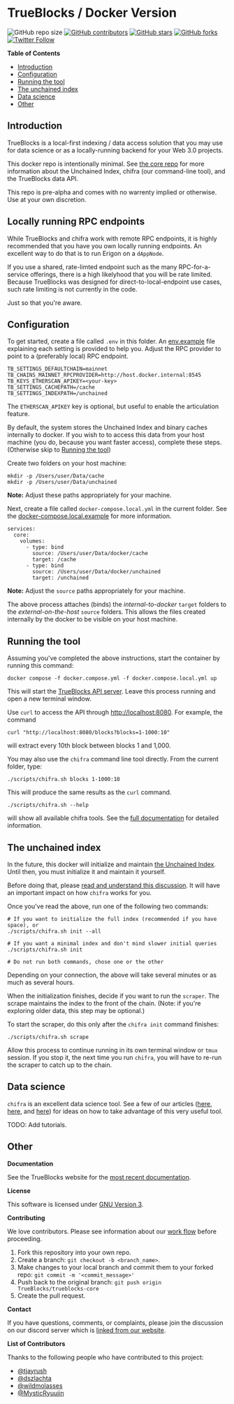 <!-- markdownlint-disable MD033 MD036 MD041 MD003 MD022 MD024 -->
<h1>TrueBlocks / Docker Version</h1>

![GitHub repo size](https://img.shields.io/github/repo-size/TrueBlocks/trueblocks-docker)
[![GitHub contributors](https://img.shields.io/github/contributors/TrueBlocks/trueblocks-docker)](https://github.com/TrueBlocks/trueblocks-docker/contributors)
[![GitHub stars](https://img.shields.io/github/stars/TrueBlocks/trueblocks-docker?style%3Dsocial)](https://github.com/TrueBlocks/trueblocks-docker/stargazers)
[![GitHub forks](https://img.shields.io/github/forks/TrueBlocks/trueblocks-docker?style=social)](https://github.com/TrueBlocks/trueblocks-docker/network/members)
[![Twitter Follow](https://img.shields.io/twitter/follow/trueblocks?style=social)](https://twitter.com/trueblocks)

**Table of Contents**

- [Introduction](#introduction)
- [Configuration](#configuration)
- [Running the tool](#running-the-tool)
- [The unchained index](#the-unchained-index)
- [Data science](#data-science)
- [Other](#other)

## Introduction

TrueBlocks is a local-first indexing / data access solution that you may use for data science or as a locally-running backend for your Web 3.0 projects.

This docker repo is intentionally minimal. See [the core repo](https://github.com/TrueBlocks/trueblocks-core) for more information about the Unchained Index, chifra (our command-line tool), and the TrueBlocks data API.

This repo is pre-alpha and comes with no warrenty implied or otherwise. Use at your own discretion.

## Locally running RPC endpoints

While TrueBlocks and chifra work with remote RPC endpoints, it is highly recommended that you have you own locally running endpoints. An excellent way to do that is to run Erigon on a `dAppNode`.

If you use a shared, rate-limted endpoint such as the many RPC-for-a-service offerings, there is a high likelyhood that you will be rate limited. Because TrueBlocks was designed for direct-to-local-endpoint use cases, such rate limiting is not currently in the code.

Just so that you're aware.

## Configuration

To get started, create a file called `.env` in this folder. An [env.example](env.example) file explaining each setting is provided to help you. Adjust the RPC provider to point to a (preferably local) RPC endpoint.

```[shell]
TB_SETTINGS_DEFAULTCHAIN=mainnet
TB_CHAINS_MAINNET_RPCPROVIDER=http://host.docker.internal:8545
TB_KEYS_ETHERSCAN_APIKEY=<your-key>
TB_SETTINGS_CACHEPATH=/cache
TB_SETTINGS_INDEXPATH=/unchained
```

The `ETHERSCAN_APIKEY` key is optional, but useful to enable the articulation feature.

By default, the system stores the Unchained Index and binary caches internally to docker. If you wish to to access this data from your host machine (you do, because you want faster access), complete these steps. (Otherwise skip to [Running the tool](https://github.com/TrueBlocks/trueblocks-docker/tree/feature/use-config-tool#running-the-tool))

Create two folders on your host machine:

```[shell]
mkdir -p /Users/user/Data/cache
mkdir -p /Users/user/Data/unchained
```

**Note:** Adjust these paths appropriately for your machine.

Next, create a file called `docker-compose.local.yml` in the current folder. See the [docker-compose.local.example](docker-compose.local.example) for more information.

```[shell]
services:
  core:
    volumes:
      - type: bind
        source: /Users/user/Data/docker/cache
        target: /cache
      - type: bind
        source: /Users/user/Data/docker/unchained
        target: /unchained
```

**Note:** Adjust the `source` paths appropriately for your machine.

The above process attaches (binds) the *internal-to-docker* `target` folders to the *external-on-the-host* `source` folders. This allows the files created internally by the docker to be visible on your host machine.

## Running the tool

Assuming you've completed the above instructions, start the container by running this command:

```[bash]
docker compose -f docker.compose.yml -f docker.compose.local.yml up
```

This will start the [TrueBlocks API server](https://trueblocks.io/api/). Leave this process running and open a new terminal window.

Use `curl` to access the API through [http://localhost:8080](http://localhost:8080). For example, the command

```[shell]
curl "http://localhost:8080/blocks?blocks=1-1000:10"
```

will extract every 10th block between blocks 1 and 1,000.

You may also use the `chifra` command line tool directly. From the current folder, type:

```[shell]
./scripts/chifra.sh blocks 1-1000:10
```

This will produce the same results as the `curl` command.

```[shell]
./scripts/chifra.sh --help
```

will show all available chifra tools. See the [full documentation](https://trueblocks.io/docs/) for detailed information.

## The unchained index

In the future, this docker will initialize and maintain [the Unchained Index](https://trueblocks.io/papers/2022/file-format-spec-v0.40.0-beta.pdf). Until then, you must initialize it and maintain it yourself.

Before doing that, please [read and understand this discussion](https://trueblocks.io/docs/install/get-the-index/). It will have an important impact on how `chifra` works for you.

Once you've read the above, run one of the following two commands:

```[shell]
# If you want to initialize the full index (recommended if you have space), or
./scripts/chifra.sh init --all

# If you want a minimal index and don't mind slower initial queries
./scripts/chifra.sh init

# Do not run both commands, chose one or the other
```

Depending on your connection, the above will take several minutes or as much as several hours.

When the initialization finishes, decide if you want to run the `scraper`. The scrape maintains the index to the front of the chain. (Note: if you're exploring older data, this step may be optional.)

To start the scraper, do this only after the `chifra init` command finishes:

```[shell]
./scripts/chifra.sh scrape
```

Allow this process to continue running in its own terminal window or `tmux` session. If you stop it, the next time you run `chifra`, you will have to re-run the scraper to catch up to the chain.

## Data science

`chifra` is an excellent data science tool. See a few of our articles ([here](https://trueblocks.io/tags/community/), [here](https://trueblocks.io/tags/trueblocks/), and [here](https://trueblocks.io/tags/recipes/)) for ideas on how to take advantage of this very useful tool.

TODO: Add tutorials.

## Other

**Documentation**

See the TrueBlocks website for the [most recent documentation](https://trueblocks.io/docs/).

**License**

This software is licensed under [GNU Version 3](https://github.com/TrueBlocks/trueblocks-docker/blob/master/LICENSE).

**Contributing**

We love contributors. Please see information about our [work flow](https://github.com/TrueBlocks/trueblocks-core/blob/develop/docs/BRANCHING.md) before proceeding.

1. Fork this repository into your own repo.
2. Create a branch: `git checkout -b <branch_name>`.
3. Make changes to your local branch and commit them to your forked repo: `git commit -m '<commit_message>'`
4. Push back to the original branch: `git push origin TrueBlocks/trueblocks-core`
5. Create the pull request.

**Contact**

If you have questions, comments, or complaints, please join the discussion on our discord server which is [linked from our website](https://trueblocks.io).

**List of Contributors**

Thanks to the following people who have contributed to this project:

- [@tjayrush](https://github.com/tjayrush)
- [@dszlachta](https://github.com/dszlachta)
- [@wildmolasses](https://github.com/wildmolasses)
- [@MysticRyuujin](https://github.com/MysticRyuujin)
